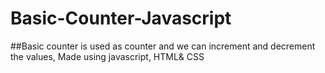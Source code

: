 # Basic-Counter-Javascript

##Basic counter is used as counter and we can increment and decrement the values, Made using javascript, HTML& CSS
